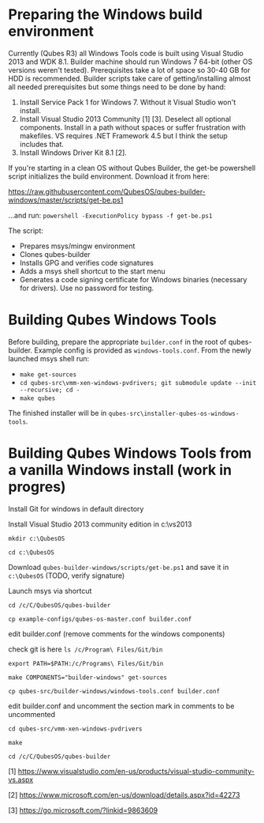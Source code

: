 Preparing the Windows build environment
=======================================

Currently (Qubes R3) all Windows Tools code is built using Visual Studio 2013 and WDK 8.1. Builder machine should run Windows 7 64-bit (other OS versions weren't tested). Prerequisites take a lot of space so 30-40 GB for HDD is recommended.
Builder scripts take care of getting/installing almost all needed prerequisites but some things need to be done by hand:

1. Install Service Pack 1 for Windows 7. Without it Visual Studio won't install.
2. Install Visual Studio 2013 Community [1] [3]. Deselect all optional components. Install in a path without spaces or suffer frustration with makefiles. VS requires .NET Framework 4.5 but I think the setup includes that.
3. Install Windows Driver Kit 8.1 [2].

If you're starting in a clean OS without Qubes Builder, the get-be powershell script initializes the build environment. Download it from here:

https://raw.githubusercontent.com/QubesOS/qubes-builder-windows/master/scripts/get-be.ps1

...and run:
`powershell -ExecutionPolicy bypass -f get-be.ps1`

The script:

* Prepares msys/mingw environment
* Clones qubes-builder
* Installs GPG and verifies code signatures
* Adds a msys shell shortcut to the start menu
* Generates a code signing certificate for Windows binaries (necessary for drivers). Use no password for testing.

Building Qubes Windows Tools
============================

Before building, prepare the appropriate `builder.conf` in the root of qubes-builder. Example config is provided as `windows-tools.conf`.
From the newly launched msys shell run:

* `make get-sources`
* `cd qubes-src\vmm-xen-windows-pvdrivers; git submodule update --init --recursive; cd -`
* `make qubes`

The finished installer will be in `qubes-src\installer-qubes-os-windows-tools`.

Building Qubes Windows Tools from a vanilla Windows install (work in progres)
===========================================================

Install Git for windows in default directory

Install Visual Studio 2013 community edition in c:\vs2013

`mkdir c:\QubesOS`

`cd c:\QubesOS`

Download `qubes-builder-windows/scripts/get-be.ps1` and save it in `c:\QubesOS` (TODO, verify signature)

Launch msys via shortcut

`cd /c/C/QubesOS/qubes-builder`

`cp example-configs/qubes-os-master.conf builder.conf`

edit builder.conf (remove comments for the windows components)

check git is here `ls /c/Program\ Files/Git/bin`

`export PATH=$PATH:/c/Programs\ Files/Git/bin`

`make COMPONENTS="builder-windows" get-sources`

`cp qubes-src/builder-windows/windows-tools.conf builder.conf`

edit builder.conf and uncomment the section mark in comments to be uncommented

`cd qubes-src/vmm-xen-windows-pvdrivers`

`make`

`cd /c/C/QubesOS/qubes-builder`

[1] https://www.visualstudio.com/en-us/products/visual-studio-community-vs.aspx

[2] https://www.microsoft.com/en-us/download/details.aspx?id=42273

[3] https://go.microsoft.com/?linkid=9863609
